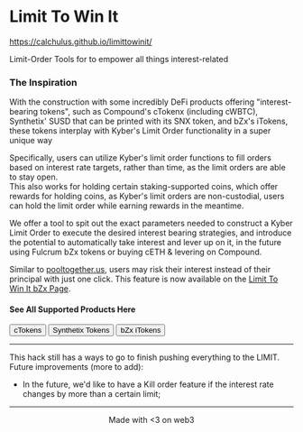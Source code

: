 # Limit To Win It

https://calchulus.github.io/limittowinit/

Limit-Order Tools for to empower all things interest-related

### The Inspiration

With the construction with some incredibly DeFi products offering "interest-bearing tokens", such as Compound's cTokenx (including cWBTC), Synthetix' SUSD that can be printed with its SNX token, and bZx's iTokens, these tokens interplay with Kyber's Limit Order functionality in a super unique way

Specifically, users can utilize Kyber's limit order functions to fill orders based on interest rate targets, rather than time, as the limit orders are able to stay open.  
This also works for holding certain staking-supported coins, which offer rewards for holding coins, as Kyber's limit orders are non-custodial, users can hold the limit order while earning rewards in the meantime.

We offer a tool to spit out the exact parameters needed to construct a Kyber Limit Order to execute the desired interest bearing strategies, and introduce the potential to automatically take interest and lever up on it, in the future using Fulcrum bZx tokens or buying cETH & levering on Compound.

Similar to [pooltogether.us](https://www.pooltogether.us/), users may risk their interest instead of their principal with just one click. This feature is now available on the [Limit To Win It bZx Page](https://calchulus.github.io/limittowinit/bzx.html).

#### See All Supported Products Here

[<button class="card" href="https://calchulus.github.io/limittowinit/compound.html">cTokens</button>](https://calchulus.github.io/limittowinit/compound.html) [<button class="card">Synthetix Tokens</button>](https://calchulus.github.io/limittowinit/snx.html) [<button class="card" href="bzx.html">bZx iTokens</button>](https://calchulus.github.io/limittowinit/bzx.html)

* * *

<div>This hack still has a ways to go to finish pushing everything to the LIMIT.  
Future improvements (more to add):

*   In the future, we'd like to have a Kill order feature if the interest rate changes by more than a certain limit;

</div>

* * *

<div style="text-align:center;">Made with <3 on web3</div>

</div>
